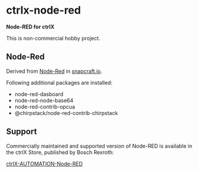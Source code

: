 # ctrlx-node-red
**Node-RED for ctrlX**

This is non-commercial hobby project.

## Node-Red

Derived from [Node-Red](https://snapcraft.io/node-red) in [snapcraft.io](https://snapcraft.io/).

Following additional packages are installed:
- node-red-dasboard
- node-red-node-base64
- node-red-contrib-opcua
- @chirpstack/node-red-contrib-chirpstack

## Support

Commercially maintained and supported version of Node-RED is available in the ctrlX Store, published by Bosch Rexroth:

[ctrlX-AUTOMATION-Node-RED](https://developer.community.boschrexroth.com/t5/Store-and-How-to/ctrlX-AUTOMATION-Node-RED/ba-p/22366)
